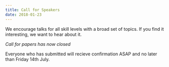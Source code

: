 ```yaml
---
title: Call for Speakers
date: 2018-01-23
---
```

We encourage talks for all skill levels with a broad set of topics. If you find it interesting, we want to hear about it.

*Call for papers has now closed*

Everyone who has submitted will recieve confirmation ASAP and no later than Friday 14th July.
